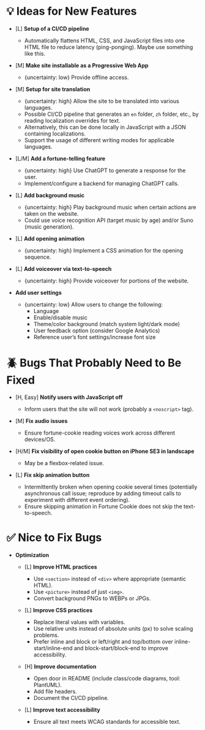 # 💡 Ideas for New Features

- [L] **Setup of a CI/CD pipeline**
  - Automatically flattens HTML, CSS, and JavaScript files into one HTML file to reduce latency (ping-ponging). Maybe use something like this.
- [M] **Make site installable as a Progressive Web App**

  - {uncertainty: low} Provide offline access.

- [M] **Setup for site translation**

  - {uncertainty: high} Allow the site to be translated into various languages.
  - Possible CI/CD pipeline that generates an `en` folder, `zh` folder, etc., by reading localization overrides for text.
  - Alternatively, this can be done locally in JavaScript with a JSON containing localizations.
  - Support the usage of different writing modes for applicable languages.

- [L/M] **Add a fortune-telling feature**

  - {uncertainty: high} Use ChatGPT to generate a response for the user.
  - Implement/configure a backend for managing ChatGPT calls.

- [L] **Add background music**

  - {uncertainty: high} Play background music when certain actions are taken on the website.
  - Could use voice recognition API (target music by age) and/or Suno (music generation).

- [L] **Add opening animation**

  - {uncertainty: high} Implement a CSS animation for the opening sequence.

- [L] **Add voiceover via text-to-speech**

  - {uncertainty: high} Provide voiceover for portions of the website.

- **Add user settings**
  - {uncertainty: low} Allow users to change the following:
    - Language
    - Enable/disable music
    - Theme/color background (match system light/dark mode)
    - User feedback option (consider Google Analytics)
    - Reference user’s font settings/increase font size

# 🪲 Bugs That Probably Need to Be Fixed

- [H, Easy] **Notify users with JavaScript off**

  - Inform users that the site will not work (probably a `<noscript>` tag).

- [M] **Fix audio issues**

  - Ensure fortune-cookie reading voices work across different devices/OS.

- [H/M] **Fix visibility of open cookie button on iPhone SE3 in landscape**

  - May be a flexbox-related issue.

- [L] **Fix skip animation button**
  - Intermittently broken when opening cookie several times (potentially asynchronous call issue; reproduce by adding timeout calls to experiment with different event ordering).
  - Ensure skipping animation in Fortune Cookie does not skip the text-to-speech.

# ✅ Nice to Fix Bugs

- **Optimization**

  - [L] **Improve HTML practices**
    - Use `<section>` instead of `<div>` where appropriate (semantic HTML).
    - Use `<picture>` instead of just `<img>`.
    - Convert background PNGs to WEBPs or JPGs.
  - [L] **Improve CSS practices**

    - Replace literal values with variables.
    - Use relative units instead of absolute units (px) to solve scaling problems.
    - Prefer inline and block or left/right and top/bottom over inline-start/inline-end and block-start/block-end to improve accessibility.

  - [H] **Improve documentation**

    - Open door in README (include class/code diagrams, tool: PlantUML).
    - Add file headers.
    - Document the CI/CD pipeline.

  - [L] **Improve text accessibility**
    - Ensure all text meets WCAG standards for accessible text.
